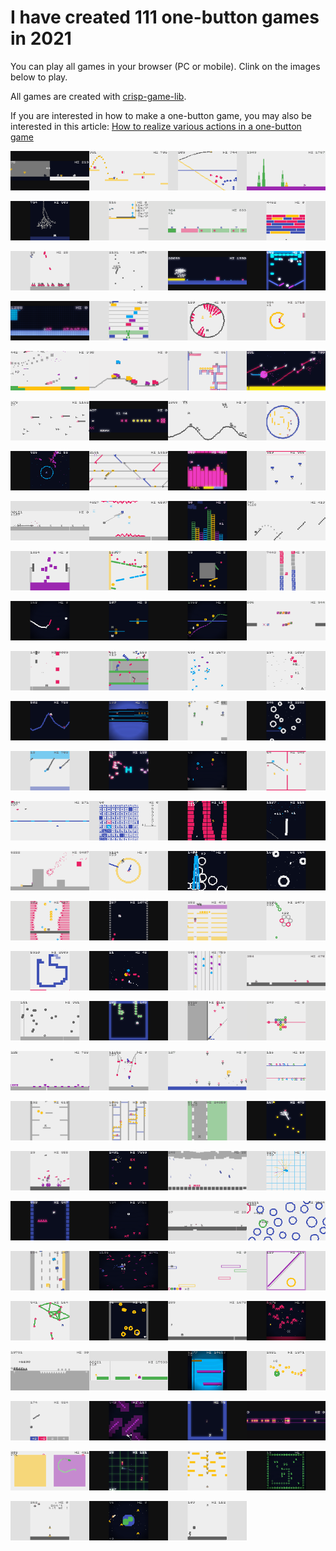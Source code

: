 # I have created 111 one-button games in 2021

You can play all games in your browser (PC or mobile). Clink on the images below to play.

All games are created with [crisp-game-lib](https://github.com/abagames/crisp-game-lib).

If you are interested in how to make a one-button game, you may also be interested in this article: [How to realize various actions in a one-button game](https://github.com/abagames/various-actions-in-a-one-button-game/blob/main/README.md)

<a href="https://abagames.github.io/crisp-game-lib-games/?rebirth"><img src="https://github.com/abagames/crisp-game-lib-games/raw/main/docs/rebirth/screenshot.gif" alt="REBIRTH" width="25%" loading="lazy"></a><a href="https://abagames.github.io/crisp-game-lib-games/?intow"><img src="https://github.com/abagames/crisp-game-lib-games/raw/main/docs/intow/screenshot.gif" alt="IN TOW" width="25%" loading="lazy"></a><a href="https://abagames.github.io/crisp-game-lib-games/?castn"><img src="https://github.com/abagames/crisp-game-lib-games/raw/main/docs/castn/screenshot.gif" alt="CAST N" width="25%" loading="lazy"></a><a href="https://abagames.github.io/crisp-game-lib-games/?bamboo"><img src="https://github.com/abagames/crisp-game-lib-games/raw/main/docs/bamboo/screenshot.gif" alt="BAMBOO" width="25%" loading="lazy"></a>

<a href="https://abagames.github.io/crisp-game-lib-games/?thunder"><img src="https://github.com/abagames/crisp-game-lib-games/raw/main/docs/thunder/screenshot.gif" alt="THUNDER" width="25%" loading="lazy"></a><a href="https://abagames.github.io/crisp-game-lib-games/?descents"><img src="https://github.com/abagames/crisp-game-lib-games/raw/main/docs/descents/screenshot.gif" alt="DESCENT S" width="25%" loading="lazy"></a><a href="https://abagames.github.io/crisp-game-lib-games/?numberball"><img src="https://github.com/abagames/crisp-game-lib-games/raw/main/docs/numberball/screenshot.gif" alt="NUMBER BALL" width="25%" loading="lazy"></a><a href="https://abagames.github.io/crisp-game-lib-games/?colorroll"><img src="https://github.com/abagames/crisp-game-lib-games/raw/main/docs/colorroll/screenshot.gif" alt="COLOR ROLL" width="25%" loading="lazy"></a>

<a href="https://abagames.github.io/crisp-game-lib-games/?reflector"><img src="https://github.com/abagames/crisp-game-lib-games/raw/main/docs/reflector/screenshot.gif" alt="REFLECTOR" width="25%" loading="lazy"></a><a href="https://abagames.github.io/crisp-game-lib-games/?pinclimb"><img src="https://github.com/abagames/crisp-game-lib-games/raw/main/docs/pinclimb/screenshot.gif" alt="PIN CLIMB" width="25%" loading="lazy"></a><a href="https://abagames.github.io/crisp-game-lib-games/?growth"><img src="https://github.com/abagames/crisp-game-lib-games/raw/main/docs/growth/screenshot.gif" alt="GROWTH" width="25%" loading="lazy"></a><a href="https://abagames.github.io/crisp-game-lib-games/?flipo"><img src="https://github.com/abagames/crisp-game-lib-games/raw/main/docs/flipo/screenshot.gif" alt="FLIP O" width="25%" loading="lazy"></a>

<a href="https://abagames.github.io/crisp-game-lib-games/?laserfortress"><img src="https://github.com/abagames/crisp-game-lib-games/raw/main/docs/laserfortress/screenshot.gif" alt="LASER FORTRESS" width="25%" loading="lazy"></a><a href="https://abagames.github.io/crisp-game-lib-games/?froooog"><img src="https://github.com/abagames/crisp-game-lib-games/raw/main/docs/froooog/screenshot.gif" alt="FROOOOG" width="25%" loading="lazy"></a><a href="https://abagames.github.io/crisp-game-lib-games/?rwheel"><img src="https://github.com/abagames/crisp-game-lib-games/raw/main/docs/rwheel/screenshot.gif" alt="R WHEEL" width="25%" loading="lazy"></a><a href="https://abagames.github.io/crisp-game-lib-games/?pizzaarrow"><img src="https://github.com/abagames/crisp-game-lib-games/raw/main/docs/pizzaarrow/screenshot.gif" alt="PIZZA ARROW" width="25%" loading="lazy"></a>

<a href="https://abagames.github.io/crisp-game-lib-games/?accelb"><img src="https://github.com/abagames/crisp-game-lib-games/raw/main/docs/accelb/screenshot.gif" alt="ACCEL B" width="25%" loading="lazy"></a><a href="https://abagames.github.io/crisp-game-lib-games/?updownpress"><img src="https://github.com/abagames/crisp-game-lib-games/raw/main/docs/updownpress/screenshot.gif" alt="UP DOWN PRESS" width="25%" loading="lazy"></a><a href="https://abagames.github.io/crisp-game-lib-games/?ladderdrop"><img src="https://github.com/abagames/crisp-game-lib-games/raw/main/docs/ladderdrop/screenshot.gif" alt="LADDER DROP" width="25%" loading="lazy"></a><a href="https://abagames.github.io/crisp-game-lib-games/?counterb"><img src="https://github.com/abagames/crisp-game-lib-games/raw/main/docs/counterb/screenshot.gif" alt="COUNTER B" width="25%" loading="lazy"></a>

<a href="https://abagames.github.io/crisp-game-lib-games/?mrider"><img src="https://github.com/abagames/crisp-game-lib-games/raw/main/docs/mrider/screenshot.gif" alt="M RIDER" width="25%" loading="lazy"></a><a href="https://abagames.github.io/crisp-game-lib-games/?chargebeam"><img src="https://github.com/abagames/crisp-game-lib-games/raw/main/docs/chargebeam/screenshot.gif" alt="CHARGE BEAM" width="25%" loading="lazy"></a><a href="https://abagames.github.io/crisp-game-lib-games/?sshake"><img src="https://github.com/abagames/crisp-game-lib-games/raw/main/docs/sshake/screenshot.gif" alt="S SHAKE" width="25%" loading="lazy"></a><a href="https://abagames.github.io/crisp-game-lib-games/?zoneb"><img src="https://github.com/abagames/crisp-game-lib-games/raw/main/docs/zoneb/screenshot.gif" alt="ZONE B" width="25%" loading="lazy"></a>

<a href="https://abagames.github.io/crisp-game-lib-games/?mjamming"><img src="https://github.com/abagames/crisp-game-lib-games/raw/main/docs/mjamming/screenshot.gif" alt="M JAMMING" width="25%" loading="lazy"></a><a href="https://abagames.github.io/crisp-game-lib-games/?tlanes"><img src="https://github.com/abagames/crisp-game-lib-games/raw/main/docs/tlanes/screenshot.gif" alt="T LANES" width="25%" loading="lazy"></a><a href="https://abagames.github.io/crisp-game-lib-games/?scrambird"><img src="https://github.com/abagames/crisp-game-lib-games/raw/main/docs/scrambird/screenshot.gif" alt="SCRAMBIRD" width="25%" loading="lazy"></a><a href="https://abagames.github.io/crisp-game-lib-games/?dlaser"><img src="https://github.com/abagames/crisp-game-lib-games/raw/main/docs/dlaser/screenshot.gif" alt="D LASER" width="25%" loading="lazy"></a>

<a href="https://abagames.github.io/crisp-game-lib-games/?islash"><img src="https://github.com/abagames/crisp-game-lib-games/raw/main/docs/islash/screenshot.gif" alt="I SLASH" width="25%" loading="lazy"></a><a href="https://abagames.github.io/crisp-game-lib-games/?kite"><img src="https://github.com/abagames/crisp-game-lib-games/raw/main/docs/kite/screenshot.gif" alt="KITE" width="25%" loading="lazy"></a><a href="https://abagames.github.io/crisp-game-lib-games/?raid"><img src="https://github.com/abagames/crisp-game-lib-games/raw/main/docs/raid/screenshot.gif" alt="RAID" width="25%" loading="lazy"></a><a href="https://abagames.github.io/crisp-game-lib-games/?catapult"><img src="https://github.com/abagames/crisp-game-lib-games/raw/main/docs/catapult/screenshot.gif" alt="CATAPULT" width="25%" loading="lazy"></a>

<a href="https://abagames.github.io/crisp-game-lib-games/?gpress"><img src="https://github.com/abagames/crisp-game-lib-games/raw/main/docs/gpress/screenshot.gif" alt="G PRESS" width="25%" loading="lazy"></a><a href="https://abagames.github.io/crisp-game-lib-games/?holes"><img src="https://github.com/abagames/crisp-game-lib-games/raw/main/docs/holes/screenshot.gif" alt="HOLES" width="25%" loading="lazy"></a><a href="https://abagames.github.io/crisp-game-lib-games/?squarebar"><img src="https://github.com/abagames/crisp-game-lib-games/raw/main/docs/squarebar/screenshot.gif" alt="SQUARE BAR" width="25%" loading="lazy"></a><a href="https://abagames.github.io/crisp-game-lib-games/?nsclimb"><img src="https://github.com/abagames/crisp-game-lib-games/raw/main/docs/nsclimb/screenshot.gif" alt="NS CLIMB" width="25%" loading="lazy"></a>

<a href="https://abagames.github.io/crisp-game-lib-games/?snaky"><img src="https://github.com/abagames/crisp-game-lib-games/raw/main/docs/snaky/screenshot.gif" alt="SNAKY" width="25%" loading="lazy"></a><a href="https://abagames.github.io/crisp-game-lib-games/?mirrorfloor"><img src="https://github.com/abagames/crisp-game-lib-games/raw/main/docs/mirrorfloor/screenshot.gif" alt="MIRROR FLOOR" width="25%" loading="lazy"></a><a href="https://abagames.github.io/crisp-game-lib-games/?subjump"><img src="https://github.com/abagames/crisp-game-lib-games/raw/main/docs/subjump/screenshot.gif" alt="SUB JUMP" width="25%" loading="lazy"></a><a href="https://abagames.github.io/crisp-game-lib-games/?photonline"><img src="https://github.com/abagames/crisp-game-lib-games/raw/main/docs/photonline/screenshot.gif" alt="PHOTON LINE" width="25%" loading="lazy"></a>

<a href="https://abagames.github.io/crisp-game-lib-games/?upshot"><img src="https://github.com/abagames/crisp-game-lib-games/raw/main/docs/upshot/screenshot.gif" alt="UP SHOT" width="25%" loading="lazy"></a><a href="https://abagames.github.io/crisp-game-lib-games/?rolls"><img src="https://github.com/abagames/crisp-game-lib-games/raw/main/docs/rolls/screenshot.gif" alt="ROLL S" width="25%" loading="lazy"></a><a href="https://abagames.github.io/crisp-game-lib-games/?tpunch"><img src="https://github.com/abagames/crisp-game-lib-games/raw/main/docs/tpunch/screenshot.gif" alt="T PUNCH" width="25%" loading="lazy"></a><a href="https://abagames.github.io/crisp-game-lib-games/?mortar"><img src="https://github.com/abagames/crisp-game-lib-games/raw/main/docs/mortar/screenshot.gif" alt="MORTAR" width="25%" loading="lazy"></a>

<a href="https://abagames.github.io/crisp-game-lib-games/?turbulent"><img src="https://github.com/abagames/crisp-game-lib-games/raw/main/docs/turbulent/screenshot.gif" alt="TURBULENT" width="25%" loading="lazy"></a><a href="https://abagames.github.io/crisp-game-lib-games/?graveler"><img src="https://github.com/abagames/crisp-game-lib-games/raw/main/docs/graveler/screenshot.gif" alt="GRAVELER" width="25%" loading="lazy"></a><a href="https://abagames.github.io/crisp-game-lib-games/?throwm"><img src="https://github.com/abagames/crisp-game-lib-games/raw/main/docs/throwm/screenshot.gif" alt="THROW M" width="25%" loading="lazy"></a><a href="https://abagames.github.io/crisp-game-lib-games/?orbitman"><img src="https://github.com/abagames/crisp-game-lib-games/raw/main/docs/orbitman/screenshot.gif" alt="ORBIT MAN" width="25%" loading="lazy"></a>

<a href="https://abagames.github.io/crisp-game-lib-games/?aerialbar"><img src="https://github.com/abagames/crisp-game-lib-games/raw/main/docs/aerialbar/screenshot.gif" alt="AERIAL BAR" width="25%" loading="lazy"></a><a href="https://abagames.github.io/crisp-game-lib-games/?embattled"><img src="https://github.com/abagames/crisp-game-lib-games/raw/main/docs/embattled/screenshot.gif" alt="EMBATTLED" width="25%" loading="lazy"></a><a href="https://abagames.github.io/crisp-game-lib-games/?smilyangry"><img src="https://github.com/abagames/crisp-game-lib-games/raw/main/docs/smilyangry/screenshot.gif" alt="SMILY ANGRY" width="25%" loading="lazy"></a><a href="https://abagames.github.io/crisp-game-lib-games/?scaffold"><img src="https://github.com/abagames/crisp-game-lib-games/raw/main/docs/scaffold/screenshot.gif" alt="SCAFFOLD" width="25%" loading="lazy"></a>

<a href="https://abagames.github.io/crisp-game-lib-games/?bsfish"><img src="https://github.com/abagames/crisp-game-lib-games/raw/main/docs/bsfish/screenshot.gif" alt="BS FISH" width="25%" loading="lazy"></a><a href="https://abagames.github.io/crisp-game-lib-games/?sumten"><img src="https://github.com/abagames/crisp-game-lib-games/raw/main/docs/sumten/screenshot.gif" alt="SUM TEN" width="25%" loading="lazy"></a><a href="https://abagames.github.io/crisp-game-lib-games/?udcave"><img src="https://github.com/abagames/crisp-game-lib-games/raw/main/docs/udcave/screenshot.gif" alt="UD CAVE" width="25%" loading="lazy"></a><a href="https://abagames.github.io/crisp-game-lib-games/?wiper"><img src="https://github.com/abagames/crisp-game-lib-games/raw/main/docs/wiper/screenshot.gif" alt="WIPER" width="25%" loading="lazy"></a>

<a href="https://abagames.github.io/crisp-game-lib-games/?tapej"><img src="https://github.com/abagames/crisp-game-lib-games/raw/main/docs/tapej/screenshot.gif" alt="TAPE J" width="25%" loading="lazy"></a><a href="https://abagames.github.io/crisp-game-lib-games/?antlion"><img src="https://github.com/abagames/crisp-game-lib-games/raw/main/docs/antlion/screenshot.gif" alt="ANT LION" width="25%" loading="lazy"></a><a href="https://abagames.github.io/crisp-game-lib-games/?trbeam"><img src="https://github.com/abagames/crisp-game-lib-games/raw/main/docs/trbeam/screenshot.gif" alt="TR BEAM" width="25%" loading="lazy"></a><a href="https://abagames.github.io/crisp-game-lib-games/?swingby"><img src="https://github.com/abagames/crisp-game-lib-games/raw/main/docs/swingby/screenshot.gif" alt="SWINGBY" width="25%" loading="lazy"></a>

<a href="https://abagames.github.io/crisp-game-lib-games/?liftup"><img src="https://github.com/abagames/crisp-game-lib-games/raw/main/docs/liftup/screenshot.gif" alt="LIFT UP" width="25%" loading="lazy"></a><a href="https://abagames.github.io/crisp-game-lib-games/?bombup"><img src="https://github.com/abagames/crisp-game-lib-games/raw/main/docs/bombup/screenshot.gif" alt="BOMB UP" width="25%" loading="lazy"></a><a href="https://abagames.github.io/crisp-game-lib-games/?jumpon"><img src="https://github.com/abagames/crisp-game-lib-games/raw/main/docs/jumpon/screenshot.gif" alt="JUMP ON" width="25%" loading="lazy"></a><a href="https://abagames.github.io/crisp-game-lib-games/?hexmin"><img src="https://github.com/abagames/crisp-game-lib-games/raw/main/docs/hexmin/screenshot.gif" alt="HEXMIN" width="25%" loading="lazy"></a>

<a href="https://abagames.github.io/crisp-game-lib-games/?ttfence"><img src="https://github.com/abagames/crisp-game-lib-games/raw/main/docs/ttfence/screenshot.gif" alt="TT FENCE" width="25%" loading="lazy"></a><a href="https://abagames.github.io/crisp-game-lib-games/?geocent"><img src="https://github.com/abagames/crisp-game-lib-games/raw/main/docs/geocent/screenshot.gif" alt="GEOCENT" width="25%" loading="lazy"></a><a href="https://abagames.github.io/crisp-game-lib-games/?rps"><img src="https://github.com/abagames/crisp-game-lib-games/raw/main/docs/rps/screenshot.gif" alt="RPS" width="25%" loading="lazy"></a><a href="https://abagames.github.io/crisp-game-lib-games/?grenadier"><img src="https://github.com/abagames/crisp-game-lib-games/raw/main/docs/grenadier/screenshot.gif" alt="GRENADIER" width="25%" loading="lazy"></a>

<a href="https://abagames.github.io/crisp-game-lib-games/?ballsbombs"><img src="https://github.com/abagames/crisp-game-lib-games/raw/main/docs/ballsbombs/screenshot.gif" alt="BALLS BOMBS" width="25%" loading="lazy"></a><a href="https://abagames.github.io/crisp-game-lib-games/?catep"><img src="https://github.com/abagames/crisp-game-lib-games/raw/main/docs/catep/screenshot.gif" alt="CATE P" width="25%" loading="lazy"></a><a href="https://abagames.github.io/crisp-game-lib-games/?screen"><img src="https://github.com/abagames/crisp-game-lib-games/raw/main/docs/screen/screenshot.gif" alt="SCREEN" width="25%" loading="lazy"></a><a href="https://abagames.github.io/crisp-game-lib-games/?forfour"><img src="https://github.com/abagames/crisp-game-lib-games/raw/main/docs/forfour/screenshot.gif" alt="FORFOUR" width="25%" loading="lazy"></a>

<a href="https://abagames.github.io/crisp-game-lib-games/?mfield"><img src="https://github.com/abagames/crisp-game-lib-games/raw/main/docs/mfield/screenshot.gif" alt="M FIELD" width="25%" loading="lazy"></a><a href="https://abagames.github.io/crisp-game-lib-games/?dmissile"><img src="https://github.com/abagames/crisp-game-lib-games/raw/main/docs/dmissile/screenshot.gif" alt="D MISSILE" width="25%" loading="lazy"></a><a href="https://abagames.github.io/crisp-game-lib-games/?hoppingp"><img src="https://github.com/abagames/crisp-game-lib-games/raw/main/docs/hoppingp/screenshot.gif" alt="HOPPING P" width="25%" loading="lazy"></a><a href="https://abagames.github.io/crisp-game-lib-games/?numberline"><img src="https://github.com/abagames/crisp-game-lib-games/raw/main/docs/numberline/screenshot.gif" alt="NUMBER LINE" width="25%" loading="lazy"></a>

<a href="https://abagames.github.io/crisp-game-lib-games/?tilted"><img src="https://github.com/abagames/crisp-game-lib-games/raw/main/docs/tilted/screenshot.gif" alt="TILTED" width="25%" loading="lazy"></a><a href="https://abagames.github.io/crisp-game-lib-games/?notturn"><img src="https://github.com/abagames/crisp-game-lib-games/raw/main/docs/notturn/screenshot.gif" alt="NOT TURN" width="25%" loading="lazy"></a><a href="https://abagames.github.io/crisp-game-lib-games/?twolane"><img src="https://github.com/abagames/crisp-game-lib-games/raw/main/docs/twolane/screenshot.gif" alt="TWO LANE" width="25%" loading="lazy"></a><a href="https://abagames.github.io/crisp-game-lib-games/?twinp"><img src="https://github.com/abagames/crisp-game-lib-games/raw/main/docs/twinp/screenshot.gif" alt="TWIN P" width="25%" loading="lazy"></a>

<a href="https://abagames.github.io/crisp-game-lib-games/?vbomb"><img src="https://github.com/abagames/crisp-game-lib-games/raw/main/docs/vbomb/screenshot.gif" alt="V BOMB" width="25%" loading="lazy"></a><a href="https://abagames.github.io/crisp-game-lib-games/?slanes"><img src="https://github.com/abagames/crisp-game-lib-games/raw/main/docs/slanes/screenshot.gif" alt="S LANES" width="25%" loading="lazy"></a><a href="https://abagames.github.io/crisp-game-lib-games/?shiny"><img src="https://github.com/abagames/crisp-game-lib-games/raw/main/docs/shiny/screenshot.gif" alt="SHINY" width="25%" loading="lazy"></a><a href="https://abagames.github.io/crisp-game-lib-games/?zoomio"><img src="https://github.com/abagames/crisp-game-lib-games/raw/main/docs/zoomio/screenshot.gif" alt="ZOOM IO" width="25%" loading="lazy"></a>

<a href="https://abagames.github.io/crisp-game-lib-games/?totoge"><img src="https://github.com/abagames/crisp-game-lib-games/raw/main/docs/totoge/screenshot.gif " alt="TOTOGE" width="25%" loading="lazy"></a><a href="https://abagames.github.io/crisp-game-lib-games/?dpistols"><img src="https://github.com/abagames/crisp-game-lib-games/raw/main/docs/dpistols/screenshot.gif" alt="D PISTOLS" width="25%" loading="lazy"></a><a href="https://abagames.github.io/crisp-game-lib-games/?liedown"><img src="https://github.com/abagames/crisp-game-lib-games/raw/main/docs/liedown/screenshot.gif" alt="LIE DOWN" width="25%" loading="lazy"></a><a href="https://abagames.github.io/crisp-game-lib-games/?circlew"><img src="https://github.com/abagames/crisp-game-lib-games/raw/main/docs/circlew/screenshot.gif" alt="CIRCLE W" width="25%" loading="lazy"></a>

<a href="https://abagames.github.io/crisp-game-lib-games/?parking"><img src="https://github.com/abagames/crisp-game-lib-games/raw/main/docs/parking/screenshot.gif" alt="PARKING" width="25%" loading="lazy"></a><a href="https://abagames.github.io/crisp-game-lib-games/?unctrl"><img src="https://github.com/abagames/crisp-game-lib-games/raw/main/docs/unctrl/screenshot.gif" alt="UNCTRL" width="25%" loading="lazy"></a><a href="https://abagames.github.io/crisp-game-lib-games/?floors5"><img src="https://github.com/abagames/crisp-game-lib-games/raw/main/docs/floors5/screenshot.gif" alt="FLOORS 5" width="25%" loading="lazy"></a><a href="https://abagames.github.io/crisp-game-lib-games/?lineb"><img src="https://github.com/abagames/crisp-game-lib-games/raw/main/docs/lineb/screenshot.gif" alt="LINE B" width="25%" loading="lazy"></a>

<a href="https://abagames.github.io/crisp-game-lib-games/?revolvea"><img src="https://github.com/abagames/crisp-game-lib-games/raw/main/docs/revolvea/screenshot.gif" alt="REVOLVE A" width="25%" loading="lazy"></a><a href="https://abagames.github.io/crisp-game-lib-games/?bcannon"><img src="https://github.com/abagames/crisp-game-lib-games/raw/main/docs/bcannon/screenshot.gif" alt="B CANNON" width="25%" loading="lazy"></a><a href="https://abagames.github.io/crisp-game-lib-games/?baroll"><img src="https://github.com/abagames/crisp-game-lib-games/raw/main/docs/baroll/screenshot.gif" alt="BAROLL" width="25%" loading="lazy"></a><a href="https://abagames.github.io/crisp-game-lib-games/?sighton"><img src="https://github.com/abagames/crisp-game-lib-games/raw/main/docs/sighton/screenshot.gif" alt="SIGHT ON" width="25%" loading="lazy"></a>

<a href="https://abagames.github.io/crisp-game-lib-games/?lightdark"><img src="https://github.com/abagames/crisp-game-lib-games/raw/main/docs/lightdark/screenshot.gif" alt="LIGHT DARK" width="25%" loading="lazy"></a><a href="https://abagames.github.io/crisp-game-lib-games/?portalj"><img src="https://github.com/abagames/crisp-game-lib-games/raw/main/docs/portalj/screenshot.gif" alt="PORTAL J" width="25%" loading="lazy"></a><a href="https://abagames.github.io/crisp-game-lib-games/?ctower"><img src="https://github.com/abagames/crisp-game-lib-games/raw/main/docs/ctower/screenshot.gif" alt="C TOWER" width="25%" loading="lazy"></a><a href="https://abagames.github.io/crisp-game-lib-games/?tappump"><img src="https://github.com/abagames/crisp-game-lib-games/raw/main/docs/tappump/screenshot.gif" alt="TAPPUMP" width="25%" loading="lazy"></a>

<a href="https://abagames.github.io/crisp-game-lib-games/?teeter"><img src="https://github.com/abagames/crisp-game-lib-games/raw/main/docs/teeter/screenshot.gif" alt="TEETER" width="25%" loading="lazy"></a><a href="https://abagames.github.io/crisp-game-lib-games/?slashes"><img src="https://github.com/abagames/crisp-game-lib-games/raw/main/docs/slashes/screenshot.gif" alt="SLASHES" width="25%" loading="lazy"></a><a href="https://abagames.github.io/crisp-game-lib-games/?spearain "><img src="https://github.com/abagames/crisp-game-lib-games/raw/main/docs/spearain/screenshot.gif" alt="SPEARAIN" width="25%" loading="lazy"></a><a href="https://abagames.github.io/crisp-game-lib-games/?pumppress"><img src="https://github.com/abagames/crisp-game-lib-games/raw/main/docs/pumppress/screenshot.gif" alt="PUMP PRESS" width="25%" loading="lazy"></a>

<a href="https://abagames.github.io/crisp-game-lib-games/?twofaced"><img src="https://github.com/abagames/crisp-game-lib-games/raw/main/docs/twofaced/screenshot.gif" alt="TWO FACED" width="25%" loading="lazy"></a><a href="https://abagames.github.io/crisp-game-lib-games/?infrange"><img src="https://github.com/abagames/crisp-game-lib-games/raw/main/docs/infrange/screenshot.gif" alt="INF RANGE" width="25%" loading="lazy"></a><a href="https://abagames.github.io/crisp-game-lib-games/?bwalls"><img src="https://github.com/abagames/crisp-game-lib-games/raw/main/docs/bwalls/screenshot.gif" alt="B WALLS" width="25%" loading="lazy"></a><a href="https://abagames.github.io/crisp-game-lib-games/?snake1"><img src="https://github.com/abagames/crisp-game-lib-games/raw/main/docs/snake1/screenshot.gif" alt="SNAKE 1" width="25%" loading="lazy"></a>

<a href="https://abagames.github.io/crisp-game-lib-games/?divarr"><img src="https://github.com/abagames/crisp-game-lib-games/raw/main/docs/divarr/screenshot.gif" alt="DIVARR" width="25%" loading="lazy"></a><a href="https://abagames.github.io/crisp-game-lib-games/?earock"><img src="https://github.com/abagames/crisp-game-lib-games/raw/main/docs/earock/screenshot.gif" alt="EAROCK" width="25%" loading="lazy"></a><a href="https://abagames.github.io/crisp-game-lib-games/?rollnrope"><img src="https://github.com/abagames/crisp-game-lib-games/raw/main/docs/rollnrope/screenshot.gif" alt="ROLLNROPE" width="25%" loading="lazy"></a>